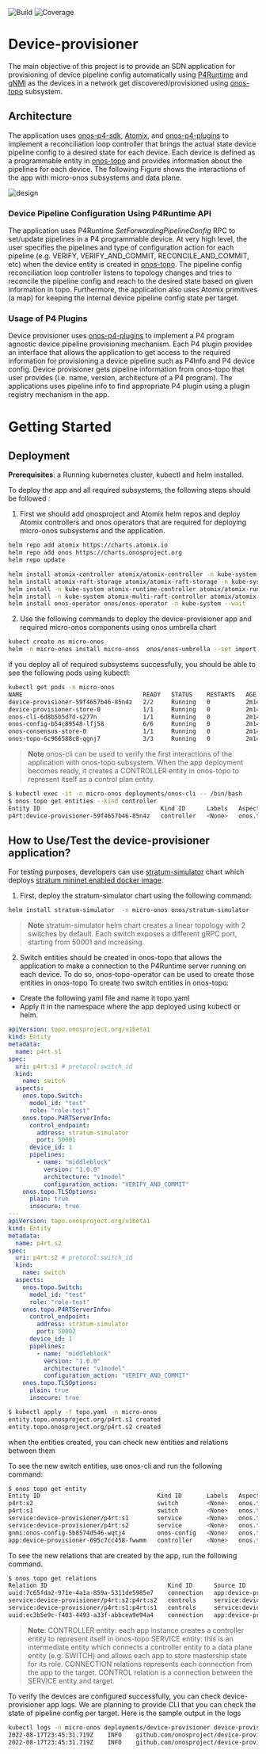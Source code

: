 ![Build](https://github.com/onosproject/device-provisioner/workflows/build/badge.svg)
![Coverage](https://img.shields.io/badge/Coverage-58.9%25-yellow)


<!--
SPDX-FileCopyrightText: 2022 Intel Corporation

SPDX-License-Identifier: Apache-2.0
-->


# Device-provisioner
The main objective of this project is to provide an SDN application for provisioning of 
device pipeline config automatically using [P4Runtime][P4Runtime] and [gNMI][gNMI]  as the devices in a network get discovered/provisioned using 
[onos-topo] subsystem. 


## Architecture
The application uses [onos-p4-sdk][onos-p4-sdk], [Atomix][Atomix], and [onos-p4-plugins][onos-p4-plugins] to 
implement a reconciliation loop controller that
brings the actual state device pipeline config to a desired state for each device. Each device is defined as a programmable entity 
in [onos-topo][onos-topo] and provides information about the pipelines for each device. The following Figure shows the 
interactions of the app with micro-onos subsystems and data plane. 

![design](docs/images/arch.png)


### Device Pipeline Configuration Using P4Runtime API
The application uses P4Runtime *SetForwardingPipelineConfig* RPC to set/update pipelines in a P4 programmable device. At very high level, the user specifies
the pipelines and type of configuration action for each pipeline (e.g.  VERIFY, VERIFY_AND_COMMIT, RECONCILE_AND_COMMIT, etc)
when the device entity is created in [onos-topo][onos-topo]. The pipeline config 
reconciliation loop controller listens to topology changes and tries to reconcile the pipeline config  and reach to the desired state
based on given information in topo.
Furthermore, the application also uses Atomix primitives (a map) for keeping the internal device pipeline config state per target.

### Usage of P4 Plugins 
Device provisioner uses [onos-p4-plugins][onos-p4-plugins] to implement a P4 program agnostic device pipeline 
provisioning mechanism. Each P4 plugin provides an interface that allows the application to get access to the required information for 
provisioning a device pipeline such as P4Info and P4 device config. Device provisioner gets pipeline information from
onos-topo that user provides  (i.e. name, version, architecture of a P4 program). The applications uses pipeline info to
find appropriate P4 plugin using a plugin registry mechanism in the app. 

# Getting Started 
## Deployment 

**Prerequisites**: a Running kubernetes cluster, kubectl and helm installed. 

To deploy the app and all required subsystems, the following steps should be followed :

1) First we should add onosproject and Atomix helm repos and deploy Atomix controllers and onos operators 
that are required for deploying micro-onos subsystems and the application.

```bash
helm repo add atomix https://charts.atomix.io
helm repo add onos https://charts.onosproject.org
helm repo update

helm install atomix-controller atomix/atomix-controller -n kube-system --wait
helm install atomix-raft-storage atomix/atomix-raft-storage -n kube-system  --wait
helm install -n kube-system atomix-runtime-controller atomix/atomix-runtime-controller --wait
helm install -n kube-system atomix-multi-raft-controller atomix/atomix-multi-raft-controller --set node.image.pullPolicy=Always --wait
helm install onos-operator onos/onos-operator -n kube-system --wait 

```

2) Use the following commands to deploy the device-provisioner app and required micro-onos components using onos umbrella chart

```bash
kubect create ns micro-onos
helm -n micro-onos install micro-onos  onos/onos-umbrella --set import.device-provisioner.enabled=true
```

if you deploy all of required subsystems successfully, you should be able to see the following pods using kubectl:

```bash
kubectl get pods -n micro-onos
NAME                                  READY   STATUS    RESTARTS   AGE
device-provisioner-59f4657b46-85n4z   2/2     Running   0          2m14s
device-provisioner-store-0            1/1     Running   0          2m14s
onos-cli-6d8b5b5d7d-s277n             1/1     Running   0          2m14s
onos-config-b54c89548-lfj58           6/6     Running   0          2m14s
onos-consensus-store-0                1/1     Running   0          2m14s
onos-topo-6c966588c8-qgnj7            3/3     Running   0          2m14s
```


> **Note**
> onos-cli can be used to verify the first interactions of the application with onos-topo subsystem.
> When the app deployment becomes ready, it creates a CONTROLLER entity 
> in onos-topo to represent itself as a control plan entity. 



```bash
$ kubectl exec -it -n micro-onos deployments/onos-cli -- /bin/bash
$ onos topo get entities --kind controller
Entity ID                                  Kind ID      Labels   Aspects
p4rt:device-provisioner-59f4657b46-85n4z   controller   <None>   onos.topo.Lease,onos.topo.ControllerInfo
```

## How to Use/Test the device-provisioner application?
For testing purposes, developers can use [stratum-simulator][stratum-simulator] chart which deploys
[stratum mininet enabled docker image][stratum-image]. 

1) First, deploy the stratum-simulator chart using the following command:

```bash
helm install stratum-simulator  -n micro-onos onos/stratum-simulator
```

> **Note**
> stratum-simulator helm chart creates a linear topology with 2 switches by default. Each switch exposes a different gRPC port, 
> starting from 50001 and increasing.

2) Switch entities should be created in onos-topo that allows the application to make a connection to the P4Runtime server
running on each device. To do so, onos-topo-operator can be used to create those entities in onos-topo
To create two switch entities in onos-topo:
 - Create the following yaml file and name it topo.yaml
 - Apply it in the namespace where the app deployed using kubectl or helm.

```yaml
apiVersion: topo.onosproject.org/v1beta1
kind: Entity
metadata:
  name: p4rt.s1
spec:
  uri: p4rt:s1 # protocol:switch_id
  kind:
    name: switch
  aspects:
    onos.topo.Switch:
      model_id: "test"
      role: "role-test"
    onos.topo.P4RTServerInfo:
      control_endpoint:
        address: stratum-simulator
        port: 50001
      device_id: 1
      pipelines:
        - name: "middleblock"
          version: "1.0.0"
          architecture: "v1model"
          configuration_action: "VERIFY_AND_COMMIT"
    onos.topo.TLSOptions:
      plain: true
      insecure: true
---
apiVersion: topo.onosproject.org/v1beta1
kind: Entity
metadata:
  name: p4rt.s2
spec:
  uri: p4rt:s2 # protocol:switch_id
  kind:
    name: switch
  aspects:
    onos.topo.Switch:
      model_id: "test"
      role: "role-test"
    onos.topo.P4RTServerInfo:
      control_endpoint:
        address: stratum-simulator
        port: 50002
      device_id: 1
      pipelines:
        - name: "middleblock"
          version: "1.0.0"
          architecture: "v1model"
          configuration_action: "VERIFY_AND_COMMIT"
    onos.topo.TLSOptions:
      plain: true
      insecure: true

```


```bash
$ kubectl apply -f topo.yaml -n micro-onos
entity.topo.onosproject.org/p4rt.s1 created
entity.topo.onosproject.org/p4rt.s2 created
```

when the entities created, you can check new entities and relations between them

To see the new switch entities, use onos-cli and run the following command:

```bash
$ onos topo get entity
Entity ID                                 Kind ID       Labels   Aspects
p4rt:s2                                   switch        <None>   onos.topo.Switch,onos.topo.MastershipState,onos.topo.TLSOptions,onos.topo.P4RTServerInfo
p4rt:s1                                   switch        <None>   onos.topo.MastershipState,onos.topo.Switch,onos.topo.TLSOptions,onos.topo.P4RTServerInfo
service:device-provisioner/p4rt:s1        service       <None>   onos.topo.Service
service:device-provisioner/p4rt:s2        service       <None>   onos.topo.Service
gnmi:onos-config-5b8574d546-wqtj4         onos-config   <None>   onos.topo.Lease
app:device-provisioner-695c7cc458-fwwmm   controller    <None>   onos.topo.ControllerInfo,onos.topo.Lease
````

To see the new relations that are created by the app, run the following command.
```bash
$ onos topo get relations
Relation ID                                  Kind ID      Source ID                                 Target ID                            Labels   Aspects
uuid:7c65fda2-971e-4a1a-859a-5311de5985e7    connection   app:device-provisioner-695c7cc458-fwwmm   service:device-provisioner/p4rt:s1   <None>   <None>
service:device-provisioner/p4rt:s2:p4rt:s2   controls     service:device-provisioner/p4rt:s2        p4rt:s2                              <None>   <None>
service:device-provisioner/p4rt:s1:p4rt:s1   controls     service:device-provisioner/p4rt:s1        p4rt:s1                              <None>   <None>
uuid:ec3b5e9c-f403-4493-a33f-abbcea9e94a4    connection   app:device-provisioner-695c7cc458-fwwmm   service:device-provisioner/p4rt:s2   <None>   <None>
```

> **Note**: 
> CONTROLLER entity: each app instance creates a controller entity to represent itself in onos-topo
> SERVICE entity: this is an intermediate  entity which connects a controller entity to a data plane entity (e.g. SWITCH) and allows each app to store mastership state for its role. 
> CONNECTION relations represents each connection from the app to the target. 
> CONTROL relation is a connection between the SERVICE entity and target.

To verify the devices are configured successfully, you can check device-provisioner app logs. We are planning to provide
CLI that you can check the state of pipeline config per target. 
Here is the sample output in the logs

```bash
kubectl logs -n micro-onos deployments/device-provisioner device-provisioner --follow | grep "Device pipelineConfig is completed successfully"
2022-08-17T23:45:31.719Z	INFO	github.com/onosproject/device-provisioner/pkg/controller/pipeline	pipeline/controller.go:289	Device pipelineConfig is completed successfully	{"pipelineConfig ID": "p4rt:s1-middleblock-1.0.0-v1model", "targetID": "p4rt:s1", "Action": "VERIFY_AND_COMMIT"}
2022-08-17T23:45:31.719Z	INFO	github.com/onosproject/device-provisioner/pkg/controller/pipeline	pipeline/controller.go:289	Device pipelineConfig is completed successfully	{"pipelineConfig ID": "p4rt:s2-middleblock-1.0.0-v1model", "targetID": "p4rt:s2", "Action": "VERIFY_AND_COMMIT"}
```


[onos-p4-sdk]: https://github.com/onosproject/onos-p4-sdk
[Atomix]: https://github.com/atomix
[P4Runtime]: https://p4.org/p4-spec/p4runtime/main/P4Runtime-Spec.html
[onos-topo]: https://github.com/onosproject/onos-topo
[onos-p4-plugins]: https://github.com/onosproject/onos-p4-plugins
[helm]: https://helm.sh/
[stratum-simulator]: https://github.com/onosproject/onos-helm-charts/tree/master/stratum-simulator
[stratum-image]: https://hub.docker.com/r/opennetworking/mn-stratum
[gNMI]: https://github.com/openconfig/reference/blob/master/rpc/gnmi/gnmi-specification.md